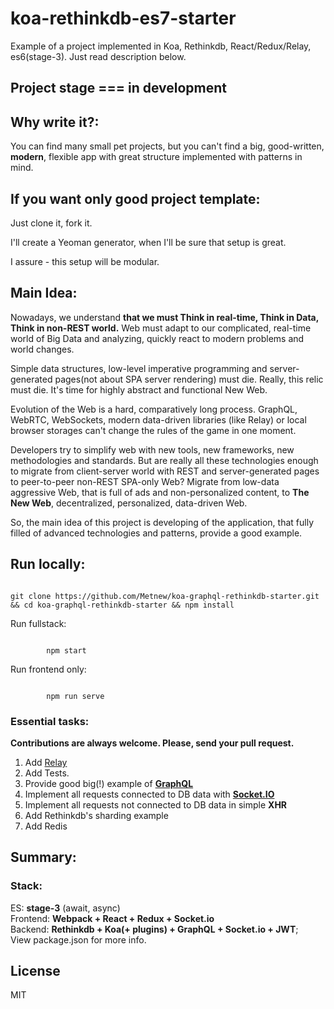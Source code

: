 # koa-rethinkdb-es7-starter

Example of a project implemented in Koa, Rethinkdb, React/Redux/Relay, es6(stage-3). Just read description below.

## Project stage === in development

## Why write it?:

You can find many small pet projects, but you can't find a big, good-written, **modern**, flexible app with great structure implemented with patterns in mind.

## If you want only good project template:

Just clone it, fork it.

I'll create a Yeoman generator, when I'll be sure that setup is great.

I assure - this setup will be modular.

## Main Idea:

Nowadays, we understand **that we must Think in real-time, Think in Data, Think in non-REST world.** Web must adapt to our complicated, real-time world of Big Data and analyzing, quickly react to modern problems and world changes.

Simple data structures, low-level imperative programming and server-generated pages(not about SPA server rendering) must die. Really, this relic must die. It's time for highly abstract and functional New Web.

Evolution of the Web is a hard, comparatively long process. GraphQL, WebRTC, WebSockets, modern data-driven libraries (like Relay) or local browser storages can't change the rules of the game in one moment.

Developers try to simplify web with new tools, new frameworks, new methodologies and standards. But are really all these technologies enough to migrate from client-server world with REST and server-generated pages to peer-to-peer non-REST SPA-only Web? Migrate from low-data aggressive Web, that is full of ads and non-personalized content, to **The New Web**, decentralized, personalized, data-driven Web.

So, the main idea of this project is developing of the application, that fully filled of advanced technologies and patterns, provide a good example.

## Run locally:
```

git clone https://github.com/Metnew/koa-graphql-rethinkdb-starter.git && cd koa-graphql-rethinkdb-starter && npm install
```

Run fullstack:

```

        npm start
```

Run frontend only:

```

        npm run serve
```

### Essential tasks:
<b>Contributions are always welcome. Please, send your pull request.</b>

1. Add [Relay](https://facebook.github.io/relay/)
2. Add Tests.
3. Provide good big(!) example of [**GraphQL**](http://graphql.org/docs/getting-started/)
4. Implement all requests connected to DB data with [**Socket.IO**](http://socket.io/)
5. Implement all requests not connected to DB data in simple **XHR**
6. Add Rethinkdb's sharding example
7. Add Redis

## Summary:

### Stack:

ES: **stage-3** (await, async)<br>
Frontend: **Webpack + React + Redux + Socket.io**<br>
Backend: **Rethinkdb + Koa(+ plugins) + GraphQL + Socket.io + JWT**;<br>
View package.json for more info.

## License
MIT
